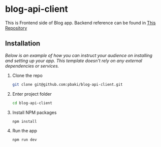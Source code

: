# blog-api-client

This is Frontend side of Blog app. Backend reference can be found in [This Repository](https://github.com/pbaki/blog-api)

## Installation

_Below is an example of how you can instruct your audience on installing and setting up your app. This template doesn't rely on any external dependencies or services._

1. Clone the repo
   ```sh
   git clone git@github.com:pbaki/blog-api-client.git
   ```
2. Enter project folder
   ```sh
   cd blog-api-client
   ```
3. Install NPM packages
   ```sh
   npm install
   ```
4. Run the app
   ```sh
   npm run dev
   ```
